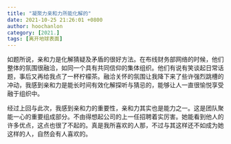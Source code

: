 ```yaml
---
title: "凝聚力亲和力所能化解的"
date: 2021-10-25 21:26:01 +0800
author: hoochanlon
category: [2021.]
tags: [离开地球表面]
---
```


如题所说，亲和力是化解猜疑及矛盾的很好方法。在布线财务部网络的时候，他们整体的氛围很融洽，如同一个具有共同信仰的集体组织。他们有说有笑谈起日常话题，事后又再给我点了一杯柠檬茶。融洽关怀的氛围让我降下来了些许强烈跳槽的冲动，我感到亲和力是能长时间有效化解探听与猜忌的，能够让人一直很愉悦享受融于组织中。

<!-- more -->

经过上回与此次，我感到亲和力的重要性，亲和力其实也是能力之一。这是团队聚能一心的重要组成部分。不由得想起公司的上一任招聘着实厉害。她能看到他人的许多优点，这点也很了不起的。真是我所喜欢的人那，不过与其这样还不如成为她这样的人，自然会有人喜欢的。

